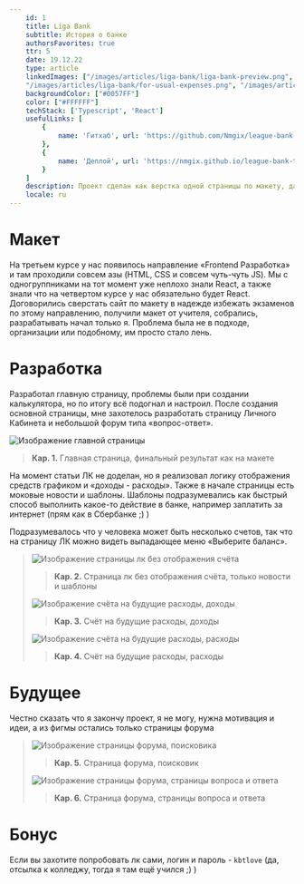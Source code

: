 ```yaml
---
    id: 1
    title: Liga Bank
    subtitle: История о банке
    authorsFavorites: true
    ttr: 5
    date: 19.12.22
    type: article
    linkedImages: ["/images/articles/liga-bank/liga-bank-preview.png", "/images/articles/liga-bank/personal-account.png", "/images/articles/liga-bank/for-usual-income.png", 
    "/images/articles/liga-bank/for-usual-expenses.png", "/images/articles/liga-bank/draft-forum.png", "/images/articles/liga-bank/draft-forum-answer.png"]
    backgroundColor: ["#0057FF"]
    color: ["#FFFFFF"]
    techStack: ['Typescript', 'React']
    usefulLinks: [
        {
            name: 'Гитхаб', url: 'https://github.com/Nmgix/league-bank-ts'
        },
        {
            name: 'Деплой', url: 'https://nmgix.github.io/league-bank-ts/'
        }
    ]
    description: Проект сделан как верстка одной страницы по макету, дальше додумывался дизайн и сама верстка. Впоследствии получилось сделать основную страницу и ЛК.
    locale: ru
---
```


# Макет

На третьем курсе у нас появилось направление «Frontend Разработка» и там проходили совсем азы (HTML, CSS и совсем чуть-чуть JS). Мы с одногруппниками на тот момент уже неплохо знали React, а также знали что на четвертом курсе у нас обязательно будет React. Договорились сверстать сайт по макету в надежде избежать экзаменов по этому направлению, получили макет от учителя, собрались, разрабатывать начал только я. Проблема была не в подходе, организации или подобному, им просто стало лень.

# Разработка

Разработал главную страницу, проблемы были при создании калькулятора, но по итогу всё подогнал и настроил. После создания основной страницы, мне захотелось разработать страницу Личного Кабинета и небольшой форум типа «вопрос-ответ».

![Изображение главной страницы](/images/articles/liga-bank/liga-bank-preview.png)

> <b>Кар. 1.</b> Главная страница, финальный результат как на макете

На момент статьи ЛК не доделан, но я реализовал логику отображения средств графиком и «доходы - расходы».
Также в начале страницы есть моковые новости и шаблоны. Шаблоны подразумевались как быстрый способ выполнить какое-то действие в банке, например заплатить за интернет (прям как в Сбербанке ;) )

Подразумевалось что у человека может быть несколько счетов, так что на страницу ЛК можно видеть выпадающее меню «Выберите баланс».

> ![Изображение страницы лк без отображения счёта](/images/articles/liga-bank/personal-account.png)
>
> > <b>Кар. 2.</b> Страница лк без отображения счёта, только новости и шаблоны
>
> ![Изображение счёта на будущие расходы, доходы](/images/articles/liga-bank/for-usual-income.png)
>
> > <b>Кар. 3.</b> Счёт на будущие расходы, доходы
>
> ![Изображение счёта на будущие расходы, расходы](/images/articles/liga-bank/for-usual-expenses.png)
>
> > <b>Кар. 4.</b> Счёт на будущие расходы, расходы

# Будущее

Честно сказать что я закончу проект, я не могу, нужна мотивация и идеи, а из фигмы остались только страницы форума

> ![Изображение страницы форума, поисковика](/images/articles/liga-bank/draft-forum.png)
>
> > <b>Кар. 5.</b> Страница форума, поисковик
>
> ![Изображение страницы форума, страницы вопроса и ответа](/images/articles/liga-bank/draft-forum-answer.png)
>
> > <b>Кар. 6.</b> Страница форума, страницы вопроса и ответа

# Бонус

Если вы захотите попробовать лк сами,
логин и пароль - `kbtlove` (да, отсылка к колледжу, тогда я там ещё учился ;) )
